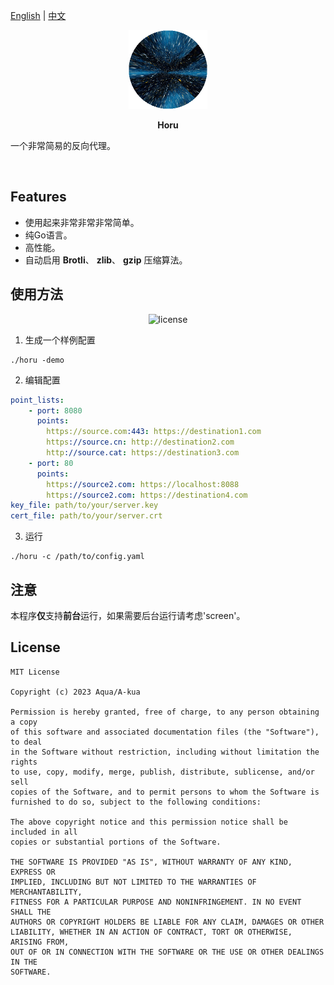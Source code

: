 <p>
    <a href="README.md">English</a>
    | <a href="README_CN.md">中文</a>
</p>
<p align="center"><img src="https://github.com/AquaApps/AkuaX/blob/main/assets/horu_circle.png?raw=true" alt="1600" width="25%"/></p>
<p align="center">
    <strong>Horu</strong>
    <br>
    <p>一个非常简易的反向代理。</a>
    <br>
</p>
<br>


## Features

- 使用起来非常非常非常简单。
- 纯Go语言。
- 高性能。
- 自动启用 **Brotli**、 **zlib**、 **gzip** 压缩算法。

## 使用方法

<p align="center">
    <img src="https://img.shields.io/badge/license-MIT-blue" alt="license"/>
</p>

1. 生成一个样例配置

```shell
./horu -demo
```

2. 编辑配置

```yaml
point_lists:
    - port: 8080
      points:
        https://source.com:443: https://destination1.com
        https://source.cn: http://destination2.com
        http://source.cat: https://destination3.com
    - port: 80
      points:
        https://source2.com: https://localhost:8088
        https://source2.com: https://destination4.com
key_file: path/to/your/server.key
cert_file: path/to/your/server.crt
```

3. 运行

```shell
./horu -c /path/to/config.yaml
```

## 注意

本程序**仅**支持**前台**运行，如果需要后台运行请考虑'screen'。


## License

```
MIT License

Copyright (c) 2023 Aqua/A-kua

Permission is hereby granted, free of charge, to any person obtaining a copy
of this software and associated documentation files (the "Software"), to deal
in the Software without restriction, including without limitation the rights
to use, copy, modify, merge, publish, distribute, sublicense, and/or sell
copies of the Software, and to permit persons to whom the Software is
furnished to do so, subject to the following conditions:

The above copyright notice and this permission notice shall be included in all
copies or substantial portions of the Software.

THE SOFTWARE IS PROVIDED "AS IS", WITHOUT WARRANTY OF ANY KIND, EXPRESS OR
IMPLIED, INCLUDING BUT NOT LIMITED TO THE WARRANTIES OF MERCHANTABILITY,
FITNESS FOR A PARTICULAR PURPOSE AND NONINFRINGEMENT. IN NO EVENT SHALL THE
AUTHORS OR COPYRIGHT HOLDERS BE LIABLE FOR ANY CLAIM, DAMAGES OR OTHER
LIABILITY, WHETHER IN AN ACTION OF CONTRACT, TORT OR OTHERWISE, ARISING FROM,
OUT OF OR IN CONNECTION WITH THE SOFTWARE OR THE USE OR OTHER DEALINGS IN THE
SOFTWARE.
```